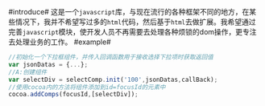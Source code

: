 #introduce#
这是一个`javascript`库，与现在流行的各种框架不同的地方，在某些情况下，我并不希望写过多的`html`代码，然后基于`html`去做扩展。我希望通过完善`javascript`模块，使开发人员不再需要去处理各种烦锁的dom操作，更专注去处理业务的工作。
#example#
```js
//初始化一个下拉框组件，并传入回调函数用于接收选择下拉项时获取返回值
var jsonDatas = {...};
//A:创建组件
var selectDiv = selectComp.init('100',jsonDatas,callBack);
//使用cocoa内的方法将组件添加到id=focusId的元素中
cocoa.addComps(focusId,[selectDiv]);
```
